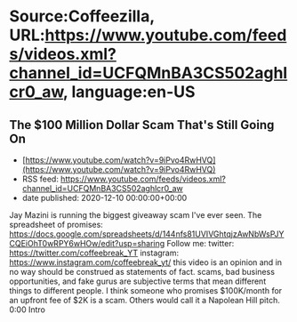 # Source:Coffeezilla, URL:https://www.youtube.com/feeds/videos.xml?channel_id=UCFQMnBA3CS502aghlcr0_aw, language:en-US

## The $100 Million Dollar Scam That's Still Going On
 - [https://www.youtube.com/watch?v=9iPvo4RwHVQ](https://www.youtube.com/watch?v=9iPvo4RwHVQ)
 - RSS feed: https://www.youtube.com/feeds/videos.xml?channel_id=UCFQMnBA3CS502aghlcr0_aw
 - date published: 2020-12-10 00:00:00+00:00

Jay Mazini is running the biggest giveaway scam I've ever seen. 
The spreadsheet of promises: https://docs.google.com/spreadsheets/d/144nfs81UVIVGhtqjzAwNbWsPJYCQEiOhT0wRPY6wHOw/edit?usp=sharing
Follow me:
twitter: https://twitter.com/coffeebreak_YT
instagram: https://www.instagram.com/coffeebreak_yt/
this video is an opinion and in no way should be construed as statements of fact. scams, bad business opportunities, and fake gurus are subjective terms that mean different things to different people. I think someone who promises $100K/month for an upfront fee of $2K is a scam. Others would call it a Napolean Hill pitch.
0:00 Intro

